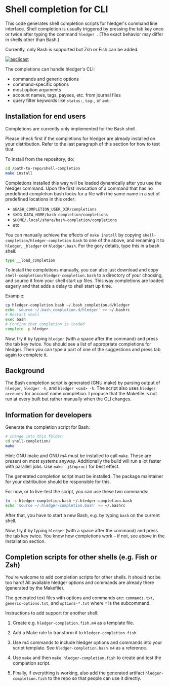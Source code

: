Shell completion for CLI
========================

This code generates shell completion scripts for hledger's command line
interface.
Shell completion is usually triggered by pressing the tab key once or twice
after typing the command `hledger `.
(The exact behavior may differ in shells other than Bash.)

Currently, only Bash is supported but Zsh or Fish can be added.

[![asciicast](https://asciinema.org/a/227935.svg)](https://asciinema.org/a/227935)

The completions can handle hledger's CLI:

- commands and generic options
- command-specific options
- most option arguments
- account names, tags, payees, etc. from journal files
- query filter keywords like `status:`, `tag:`, or `amt:`

Installation for end users
--------------------------

Completions are currently only implemented for the Bash shell.

Please check first if the completions for hledger are already installed on your
distribution. Refer to the last paragraph of this section for how to test that.

To install from the repository, do:

```sh
cd /path-to-repo/shell-completion
make install
```

Completions installed this way will be loaded dynamically after you use the hledger
command. Upon the first invocation of a command that has no predefined completion
bash looks for a file with the same name in a set of predefined locations in this order:

- `$BASH_COMPLETION_USER_DIR/completions`
- `$XDG_DATA_HOME/bash-completion/completions`
- `$HOME/.local/share/bash-completion/completions`
- etc.

You can manually achieve the effects of `make install` by copying
`shell-completion/hledger-completion.bash` to one of the above, and renaming it
to `hledger`, `_hledger` or `hledger.bash`. For the gory details, type this in a
bash shell:

```sh
type __load_completion
```

To install the completions manually, you can also just download and copy
`shell-completion/hledger-completion.bash` to a directory of your choosing, and
source it from your shell start up files. This way completions are loaded
eagerly and that adds a delay to shell start up time.

Example:

```sh
cp hledger-completion.bash ~/.bash_completion.d/hledger
echo 'source ~/.bash_completion.d/hledger' >> ~/.bashrc
# Restart shell
exec bash
# Confirm that completion is loaded
complete -p hledger
```

Now, try it by typing `hledger` (with a space after the command) and press the
tab key twice. You should see a list of appropriate completions for hledger.
Then you can type a part of one of the suggestions and press tab again to
complete it.

Background
----------

The Bash completion script is generated (GNU make) by parsing output of `hledger`,
`hledger -h`, and `hledger <cmd> -h`. The script also uses `hledger accounts` for
account name completion. I propose that the Makefile is not run at every built
but rather manually when the CLI changes.

Information for developers
--------------------------

Generate the completion script for Bash:

```sh
# change into this folder:
cd shell-completion/
make
```

Hint: GNU make and  GNU m4 must be installed to call `make`.
These are present on most systems anyway.
Additionally the build will run a lot faster with parallell jobs.
Use `make -j$(nproc)` for best effect.

The generated completion script must be installed. The package maintainer for
your distribution should be responsible for this.

For now, or to live-test the script, you can use these two commands:

```sh
ln -s hledger-completion.bash ~/.hledger-completion.bash
echo 'source ~/.hledger-completion.bash' >> ~/.bashrc
```

After that, you have to start a new Bash, e.g. by typing `bash` on the current
shell.

Now, try it by typing `hledger` (with a space after the command) and press the
tab key twice. You know how completions work – if not, see above in the
Installation section.

Completion scripts for other shells (e.g. Fish or Zsh)
------------------------------------------------------

You're welcome to add completion scripts for other shells. It should not be too
hard! All available hledger options and commands are already there (generated by
the Makefile).

The generated text files with options and commands are: `commands.txt`,
`generic-options.txt`, and `options-*.txt` where `*` is the subcommand.

Instructions to add support for another shell:

1. Create e.g. `hledger-completion.fish.m4` as a template file.

2. Add a Make rule to transform it to `hledger-completion.fish`.

3. Use m4 commands to include hledger options and commands into your script
   template. See `hledger-completion.bash.m4` as a reference.

4. Use `make` and then `make hledger-completion.fish` to create and test the
   completion script.

5. Finally, if everything is working, also add the generated artifact
   `hledger-completion.fish` to the repo so that people can use it directly.
